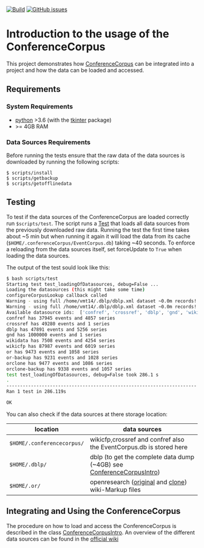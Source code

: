 [![Build](https://github.com/tholzheim/kglConferenceCorpusIntro/actions/workflows/build.yml/badge.svg)](https://github.com/tholzheim/kglConferenceCorpusIntro/actions/workflows/build.yml)
[![GitHub issues](https://img.shields.io/github/issues/tholzheim/kglConferenceCorpusIntro)](https://github.com/tholzheim/kglConferenceCorpusIntro/issues)
# Introduction to the usage of the ConferenceCorpus

This project demonstrates how [ConferenceCorpus](https://github.com/WolfgangFahl/ConferenceCorpus) can be integrated into a project and how the data can be loaded and accessed.


## Requirements

### System Requirements
* [python](https://www.python.org/) >3.6 (with the [tkinter](https://docs.python.org/3/library/tkinter.html) package)
* \>= 4GB RAM

### Data Sources Requirements
Before running the tests ensure that the raw data of the data sources is downloaded by running the following scripts:
```
$ scripts/install
$ scripts/getbackup
$ scripts/getofflinedata
```

## Testing
To test if the data sources of the ConferenceCorpus are loaded correctly run `$scripts/test`. 
The script runs a [Test](./tests/test_ConferenceCorpusIntro.py) that loads all data sources from the previously downloaded raw data.
Running the test the first time takes about ~5 min but when running it again it will load the data from its cache (`$HOME/.conferenceCorpus/EventCorpus.db`) taking ~40 seconds.
To enforce a reloading from the data sources itself, set forceUpdate to `True` when loading the data sources.

The output of the test sould look like this:
```bash
$ bash scripts/test
Starting test test_loadingOfDatasources, debug=False ...
Loading the datasources (this might take some time)
configureCorpusLookup callback called
Warning - using full /home/vmt14/.dblp/dblp.xml dataset ~0.0m records!
Warning - using full /home/vmt14/.dblp/dblp.xml dataset ~0.0m records!
Available datasource ids:  ['confref', 'crossref', 'dblp', 'gnd', 'wikidata', 'wikicfp', 'or', 'or-backup', 'orclone', 'orclone-backup']
confref has 37945 events and 4857 series
crossref has 49280 events and 1 series
dblp has 47891 events and 5256 series
gnd has 1000000 events and 1 series
wikidata has 7508 events and 4254 series
wikicfp has 87987 events and 6019 series
or has 9473 events and 1058 series
or-backup has 9231 events and 1028 series
orclone has 9477 events and 1086 series
orclone-backup has 9338 events and 1057 series
test test_loadingOfDatasources, debug=False took 286.1 s
.
----------------------------------------------------------------------
Ran 1 test in 286.119s

OK
```

You can also check if the data sources at there storage location:

|location|data sources|
|---|---|
|`$HOME/.conferencecorpus/`|wikicfp,crossref and confref also the EventCorpus.db is stored here |
|`$HOME/.dblp/`|dblp (to get the  complete data dump (~4GB) see [ConferenceCorpusIntro](./src/main.py))|
|`$HOME/.or/`|openresearch ([original](https://www.openresearch.org/wiki/Main_Page) and [clone](https://confident.dbis.rwth-aachen.de/or/index.php?title=Main_Page)) wiki-Markup files|

## Integrating and Using the ConferenceCorpus

The procedure on how to load and access the ConferenceCorpus is described in the class [ConferenceCorpusIntro](./src/main.py).
An overview of the different data sources can be found in the [official wiki](http://wiki.bitplan.com/index.php/ConferenceCorpus)